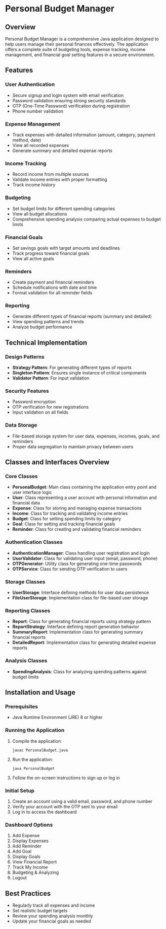 # Personal Budget Manager

## Overview
Personal Budget Manager is a comprehensive Java application designed to help users manage their personal finances effectively. The application offers a complete suite of budgeting tools, expense tracking, income management, and financial goal setting features in a secure environment.

## Features

### User Authentication
- Secure signup and login system with email verification
- Password validation ensuring strong security standards
- OTP (One-Time Password) verification during registration
- Phone number validation

### Expense Management
- Track expenses with detailed information (amount, category, payment method, date)
- View all recorded expenses
- Generate summary and detailed expense reports

### Income Tracking
- Record income from multiple sources
- Validate income entries with proper formatting
- Track income history

### Budgeting
- Set budget limits for different spending categories
- View all budget allocations
- Comprehensive spending analysis comparing actual expenses to budget limits

### Financial Goals
- Set savings goals with target amounts and deadlines
- Track progress toward financial goals
- View all active goals

### Reminders
- Create payment and financial reminders
- Schedule notifications with date and time
- Format validation for all reminder fields

### Reporting
- Generate different types of financial reports (summary and detailed)
- View spending patterns and trends
- Analyze budget performance

## Technical Implementation

### Design Patterns
- **Strategy Pattern**: For generating different types of reports
- **Singleton Pattern**: Ensures single instance of critical components
- **Validator Pattern**: For input validation

### Security Features
- Password encryption
- OTP verification for new registrations
- Input validation on all fields

### Data Storage
- File-based storage system for user data, expenses, incomes, goals, and reminders
- Proper data segregation to maintain privacy between users

## Classes and Interfaces Overview

### Core Classes
- **PersonalBudget**: Main class containing the application entry point and user interface logic
- **User**: Class representing a user account with personal information and financial data
- **Expense**: Class for storing and managing expense transactions
- **Income**: Class for tracking and validating income entries
- **Budget**: Class for setting spending limits by category
- **Goal**: Class for setting and tracking financial goals
- **Reminder**: Class for creating and validating financial reminders

### Authentication Classes
- **AuthenticationManager**: Class handling user registration and login
- **UserValidator**: Class for validating user input (email, password, phone)
- **OTPGenerator**: Utility class for generating one-time passwords
- **OTPService**: Class for sending OTP verification to users

### Storage Classes
- **UserStorage**: Interface defining methods for user data persistence
- **FileUserStorage**: Implementation class for file-based user storage

### Reporting Classes
- **Report**: Class for generating financial reports using strategy pattern
- **ReportStrategy**: Interface defining report generation behavior
- **SummaryReport**: Implementation class for generating summary financial reports
- **DetailedReport**: Implementation class for generating detailed expense reports

### Analysis Classes
- **SpendingAnalysis**: Class for analyzing spending patterns against budget limits

## Installation and Usage

### Prerequisites
- Java Runtime Environment (JRE) 8 or higher

### Running the Application
1. Compile the application:
   ```
   javac PersonalBudget.java
   ```

2. Run the application:
   ```
   java PersonalBudget
   ```

3. Follow the on-screen instructions to sign up or log in

### Initial Setup
1. Create an account using a valid email, password, and phone number
2. Verify your account with the OTP sent to your email
3. Log in to access the dashboard

### Dashboard Options
1. Add Expense
2. Display Expenses
3. Add Reminder
4. Add Goal
5. Display Goals
6. View Financial Report
7. Track My Income
8. Budgeting & Analyzing
9. Logout

## Best Practices
- Regularly track all expenses and income
- Set realistic budget targets
- Review your spending analysis monthly
- Update your financial goals as needed

